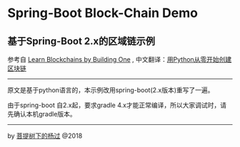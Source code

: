 # Spring-Boot Block-Chain Demo 
## 基于Spring-Boot 2.x的区域链示例


参考自 [Learn Blockchains by Building One](https://hackernoon.com/learn-blockchains-by-building-one-117428612f46 "Title") , 中文翻译：[用Python从零开始创建区块链](https://www.cnblogs.com/tinyxiong/p/7761026.html)

--- 
 
原文是基于python语言的，本示例改用spring-boot(2.x版本)重写了一遍。

由于spring-boot 自2.x起，要求gradle 4.x才能正常编译，所以大家调试时，请先确认本机gradle版本。


---

by [菩提树下的杨过](http://yjmyzz.cnblogs.com/) @2018